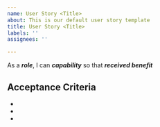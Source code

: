 ```yaml
---
name: User Story <Title>
about: This is our default user story template
title: User Story <Title>
labels: ''
assignees: ''

---
```


As a ***role***, I can ***capability*** so that ***received benefit***

## Acceptance Criteria 
*
*
*
